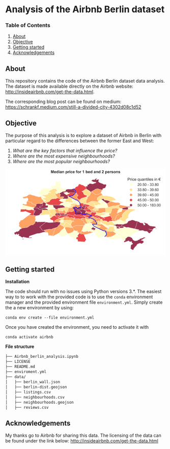 # Analysis of the Airbnb Berlin dataset

### Table of Contents

1. [About](#about)
2. [Objective](#objective)
3. [Getting started](#start)
4. [Acknowledgements](#acknowledgements)

## About <a name="about"></a>

This repository contains the code of the Airbnb Berlin dataset data analysis. The dataset is made available directly on the Airbnb website: http://insideairbnb.com/get-the-data.html. 

The corresponding blog post can be found on medium: https://schrankf.medium.com/still-a-divided-city-4302d08c1d52

## Objective <a name="objective"></a>

The purpose of this analysis is to explore a dataset of Airbnb in Berlin with particular regard to the differences between the former East and West: 
1. _What are the key factors that influence the price?_
2. _Where are the most expensive neighbourhoods?_
3. _Where are the most popular neighbourhoods?_

![Alt text](./img/price_map_contrained.png?raw=true "Optional Title")

## Getting started <a name="start"></a>

**Installation**

The code should run with no issues using Python versions 3.\*. The easiest way to to work with the provided code is to use the `conda` environment manager and the provided environment file `environment.yml`. Simply create the a new environment by using:
```
conda env create --file environment.yml
```
Once you have created the environment, you need to activate it with 
```
conda activate airbnb
```

**File structure**

```
├── Airbnb_berlin_analysis.ipynb
├── LICENSE
├── README.md
├── enviroment.yml
├── data/
│   ├── berlin_wall.json
│   ├── berlin-dist.geojson
│   ├── listings.csv
│   ├── neighbourhoods.csv
│   ├── neighbourhoods.geojson
│   ├── reviews.csv
```

## Acknowledgements <a name="acknowledgements"></a>

My thanks go to Airbnb for sharing this data. The licensing of the data can be found under the link below:
http://insideairbnb.com/get-the-data.html
